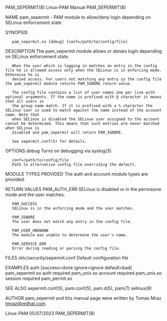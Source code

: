 PAM_SEPERMIT(8)							       Linux-PAM Manual							       PAM_SEPERMIT(8)

NAME
       pam_sepermit - PAM module to allow/deny login depending on SELinux enforcement state

SYNOPSIS

       pam_sepermit.so [debug] [conf=/path/to/config/file]

DESCRIPTION
       The pam_sepermit module allows or denies login depending on SELinux enforcement state.

       When the user which is logging in matches an entry in the config file he is allowed access only when the SELinux is in enforcing mode. Otherwise he is
       denied access. For users not matching any entry in the config file the pam_sepermit module returns PAM_IGNORE return value.

       The config file contains a list of user names one per line with optional arguments. If the name is prefixed with @ character it means that all users in
       the group name match. If it is prefixed with a % character the SELinux user is used to match against the name instead of the account name. Note that
       when SELinux is disabled the SELinux user assigned to the account cannot be determined. This means that such entries are never matched when SELinux is
       disabled and pam_sepermit will return PAM_IGNORE.

       See sepermit.conf(5) for details.

OPTIONS
       debug
	   Turns on debugging via syslog(3).

       conf=/path/to/config/file
	   Path to alternative config file overriding the default.

MODULE TYPES PROVIDED
       The auth and account module types are provided.

RETURN VALUES
       PAM_AUTH_ERR
	   SELinux is disabled or in the permissive mode and the user matches.

       PAM_SUCCESS
	   SELinux is in the enforcing mode and the user matches.

       PAM_IGNORE
	   The user does not match any entry in the config file.

       PAM_USER_UNKNOWN
	   The module was unable to determine the user's name.

       PAM_SERVICE_ERR
	   Error during reading or parsing the config file.

FILES
       /etc/security/sepermit.conf
	   Default configuration file

EXAMPLES
	   auth	    [success=done ignore=ignore default=bad] pam_sepermit.so
	   auth	    required  pam_unix.so
	   account  required  pam_unix.so
	   session  required  pam_permit.so

SEE ALSO
       sepermit.conf(5), pam.conf(5), pam.d(5), pam(7) selinux(8)

AUTHOR
       pam_sepermit and this manual page were written by Tomas Mraz <tmraz@redhat.com>.

Linux-PAM								  05/07/2023							       PAM_SEPERMIT(8)
